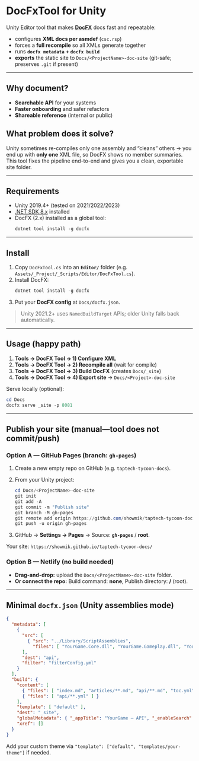 
# DocFxTool for Unity

Unity Editor tool that makes **[DocFX](https://dotnet.github.io/docfx/)** docs fast and repeatable:
- configures **XML docs per asmdef** (`csc.rsp`)
- forces a **full recompile** so all XMLs generate together
- runs **`docfx metadata` + `docfx build`**
- **exports** the static site to `Docs/<ProjectName>-doc-site` (git-safe; preserves `.git` if present)

---

## Why document?
- **Searchable API** for your systems  
- **Faster onboarding** and safer refactors  
- **Shareable reference** (internal or public)

## What problem does it solve?
Unity sometimes re-compiles only one assembly and “cleans” others → you end up with **only one** XML file, so DocFX shows no member summaries. This tool fixes the pipeline end-to-end and gives you a clean, exportable site folder.

---

## Requirements

- Unity 2019.4+ (tested on 2021/2022/2023)
- [.NET SDK 8.x](https://dotnet.microsoft.com/download) installed
- DocFX (2.x) installed as a global tool:
  ```powershell
  dotnet tool install -g docfx
  ```

---

## Install

1. Copy `DocFxTool.cs` into an **`Editor/`** folder (e.g. `Assets/_Project/_Scripts/Editor/DocFxTool.cs`).
2. Install DocFX:
	```powershell
	dotnet tool install -g docfx
	```
3. Put your **DocFX config** at `Docs/docfx.json`.

> Unity 2021.2+ uses `NamedBuildTarget` APIs; older Unity falls back automatically.

---

## Usage (happy path)

1. **Tools → DocFX Tool → 1) Configure XML**
2. **Tools → DocFX Tool → 2) Recompile all** (wait for compile)
3. **Tools → DocFX Tool → 3) Build DocFX** (creates `Docs/_site`)
4. **Tools → DocFX Tool → 4) Export site** → `Docs/<Project>-doc-site`

Serve locally (optional):

```powershell
cd Docs
docfx serve _site -p 8081
```

---

## Publish your site (manual—tool does not commit/push)

### Option A — GitHub Pages (branch: `gh-pages`)

1. Create a new empty repo on GitHub (e.g. `taptech-tycoon-docs`).
2. From your Unity project:

   ```powershell
   cd Docs/<ProjectName>-doc-site
   git init
   git add -A
   git commit -m "Publish site"
   git branch -M gh-pages
   git remote add origin https://github.com/showmik/taptech-tycoon-docs.git
   git push -u origin gh-pages
   ```
3. GitHub → **Settings → Pages** → Source: **`gh-pages`** / **root**.

Your site: `https://showmik.github.io/taptech-tycoon-docs/`

### Option B — Netlify (no build needed)

* **Drag-and-drop:** upload the `Docs/<ProjectName>-doc-site` folder.
* **Or connect the repo:** Build command: **none**, Publish directory: **/** (root).

---

## Minimal `docfx.json` (Unity assemblies mode)

```json
{
  "metadata": [
    {
      "src": [
        { "src": "../Library/ScriptAssemblies",
          "files": [ "YourGame.Core.dll", "YourGame.Gameplay.dll", "YourGame.UI.dll" ] }
      ],
      "dest": "api",
      "filter": "filterConfig.yml"
    }
  ],
  "build": {
    "content": [
      { "files": [ "index.md", "articles/**.md", "api/**.md", "toc.yml" ] },
      { "files": [ "api/**.yml" ] }
    ],
    "template": [ "default" ],
    "dest": "_site",
    "globalMetadata": { "_appTitle": "YourGame — API", "_enableSearch": true },
    "xref": []
  }
}
```

Add your custom theme via `"template": ["default", "templates/your-theme"]` if needed.
